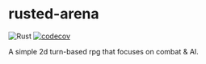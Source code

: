 # rusted-arena

![Rust](https://github.com/Orchaldir/rusted-arena/workflows/Rust/badge.svg)
[![codecov](https://codecov.io/gh/Orchaldir/rusted-arena/branch/master/graph/badge.svg)](https://codecov.io/gh/Orchaldir/rusted-arena)

A simple 2d turn-based rpg that focuses on combat &amp; AI.
